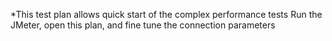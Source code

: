 *This test plan allows quick start of the complex performance tests
Run the JMeter, open this plan, and fine tune the connection parameters